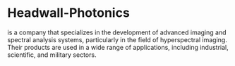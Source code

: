 # Headwall-Photonics
is a company that specializes in the development of advanced imaging and spectral analysis systems, particularly in the field of hyperspectral imaging. Their products are used in a wide range of applications, including industrial, scientific, and military sectors. 
